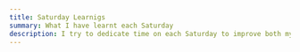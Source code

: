 ```yaml
---
title: Saturday Learnigs
summary: What I have learnt each Saturday
description: I try to dedicate time on each Saturday to improve both my homelab and my software skills. Here are my notes.
---
```

